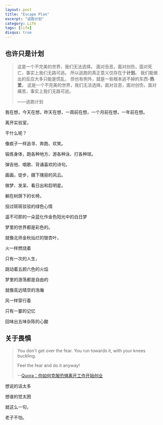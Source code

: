 ```yaml
---
layout: post
title: "Escape Plan"
excerpt: "逃跑计划"
category: Life
tags: [Life]
disqus: true
---
```



## 也许只是计划

> 这是一个不完美的世界，我们无法选择。
> 面对丑恶，面对创伤，面对死亡，事实上我们无路可逃。
> 所以逃跑的真正意义仅存在于**计划**。
> 我们能做出的反应大多只能是慌乱，
> 但也有例外，就是一些根本逃不掉的东西-**热爱**。
> 这是一个不完美的世界，我们无法选择。面对丑恶，面对创伤，面对痛苦，事实上我们无路可逃。 
> 
> ——逃跑计划

我在想，今天在想，昨天在想，一周前在想，一个月前在想，一年前在想。

离开实验室，

干什么呢？

像疯子一样追寻、奔跑、欢笑。

锻炼身体，跑各种地方、游各种泳、打各种球。

弹吉他、唱歌、背诵喜欢的诗句。

画画，徒步，摄下瑰丽的风云。

做梦、发呆、看日出和启明星。

躺在树荫下的长椅，

投过斑斑驳驳的绿色心情

遥不可即的一朵蓝化作金色阳光中的白日梦

梦里的世界都是彩色的。

就像北师金秋灿烂的银杏叶，

火一样燃烧着

只有一次的人生，

跳动着五颜六色的火焰

梦里的游荡都是自由的

就像高远晴空的浩瀚

风一样穿行着

只有一霎的记忆

回味出五味杂陈的心酸

## 关于畏惧

> You don't get over the fear. You run towards it, with your knees buckling.
> 
> Feel the fear and do it anyway!
> 
> --[Quora：你如何克服恐惧离开工作开始创业](http://www.quora.com/How-do-you-get-over-the-fear-of-quitting-your-job-to-start-a-startup)

想说的话太多

想谁的觉太困

就这么一句，

老子不怕。

